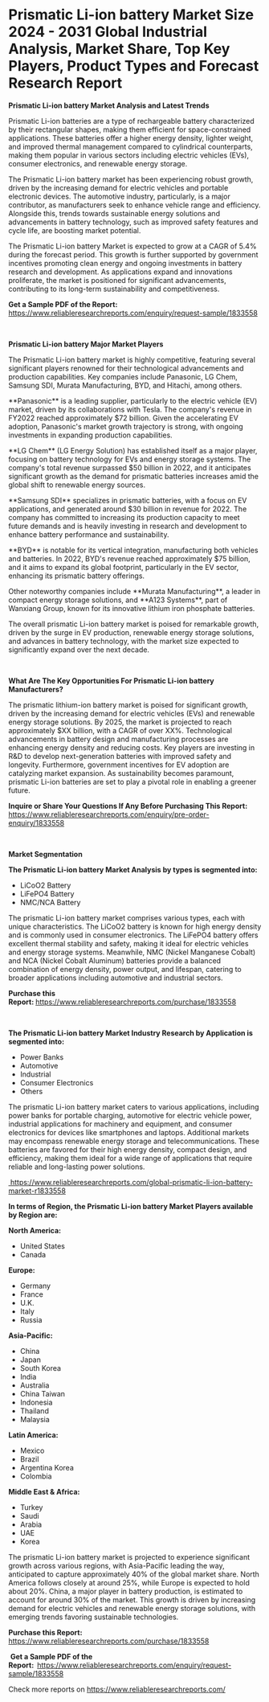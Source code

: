 <p><h1>Prismatic Li-ion battery Market Size 2024 - 2031 Global Industrial Analysis, Market Share, Top Key Players, Product Types and Forecast Research Report</h1></p><p><strong>Prismatic Li-ion battery Market Analysis and Latest Trends</strong></p>
<p><p>Prismatic Li-ion batteries are a type of rechargeable battery characterized by their rectangular shapes, making them efficient for space-constrained applications. These batteries offer a higher energy density, lighter weight, and improved thermal management compared to cylindrical counterparts, making them popular in various sectors including electric vehicles (EVs), consumer electronics, and renewable energy storage.</p><p>The Prismatic Li-ion battery market has been experiencing robust growth, driven by the increasing demand for electric vehicles and portable electronic devices. The automotive industry, particularly, is a major contributor, as manufacturers seek to enhance vehicle range and efficiency. Alongside this, trends towards sustainable energy solutions and advancements in battery technology, such as improved safety features and cycle life, are boosting market potential.</p><p>The Prismatic Li-ion battery Market is expected to grow at a CAGR of 5.4% during the forecast period. This growth is further supported by government incentives promoting clean energy and ongoing investments in battery research and development. As applications expand and innovations proliferate, the market is positioned for significant advancements, contributing to its long-term sustainability and competitiveness.</p></p>
<p><strong>Get a Sample PDF of the Report:&nbsp;</strong> <a href="https://www.reliableresearchreports.com/enquiry/request-sample/1833558?utm_campaign=2009&utm_medium=2&utm_source=Github&utm_content=ia&utm_term=01012025&utm_id=prismatic-li-ion-battery">https://www.reliableresearchreports.com/enquiry/request-sample/1833558</a></p>
<p>&nbsp;</p>
<p><strong>Prismatic Li-ion battery Major Market Players</strong></p>
<p><p>The Prismatic Li-ion battery market is highly competitive, featuring several significant players renowned for their technological advancements and production capabilities. Key companies include Panasonic, LG Chem, Samsung SDI, Murata Manufacturing, BYD, and Hitachi, among others.</p><p>**Panasonic** is a leading supplier, particularly to the electric vehicle (EV) market, driven by its collaborations with Tesla. The company's revenue in FY2022 reached approximately $72 billion. Given the accelerating EV adoption, Panasonic's market growth trajectory is strong, with ongoing investments in expanding production capabilities.</p><p>**LG Chem** (LG Energy Solution) has established itself as a major player, focusing on battery technology for EVs and energy storage systems. The company's total revenue surpassed $50 billion in 2022, and it anticipates significant growth as the demand for prismatic batteries increases amid the global shift to renewable energy sources.</p><p>**Samsung SDI** specializes in prismatic batteries, with a focus on EV applications, and generated around $30 billion in revenue for 2022. The company has committed to increasing its production capacity to meet future demands and is heavily investing in research and development to enhance battery performance and sustainability.</p><p>**BYD** is notable for its vertical integration, manufacturing both vehicles and batteries. In 2022, BYD's revenue reached approximately $75 billion, and it aims to expand its global footprint, particularly in the EV sector, enhancing its prismatic battery offerings.</p><p>Other noteworthy companies include **Murata Manufacturing**, a leader in compact energy storage solutions, and **A123 Systems**, part of Wanxiang Group, known for its innovative lithium iron phosphate batteries.</p><p>The overall prismatic Li-ion battery market is poised for remarkable growth, driven by the surge in EV production, renewable energy storage solutions, and advances in battery technology, with the market size expected to significantly expand over the next decade.</p></p>
<p>&nbsp;</p>
<p><strong>What Are The Key Opportunities For Prismatic Li-ion battery Manufacturers?</strong></p>
<p><p>The prismatic lithium-ion battery market is poised for significant growth, driven by the increasing demand for electric vehicles (EVs) and renewable energy storage solutions. By 2025, the market is projected to reach approximately $XX billion, with a CAGR of over XX%. Technological advancements in battery design and manufacturing processes are enhancing energy density and reducing costs. Key players are investing in R&D to develop next-generation batteries with improved safety and longevity. Furthermore, government incentives for EV adoption are catalyzing market expansion. As sustainability becomes paramount, prismatic Li-ion batteries are set to play a pivotal role in enabling a greener future.</p></p>
<p><strong>Inquire or Share Your Questions If Any Before Purchasing This Report:</strong> <a href="https://www.reliableresearchreports.com/enquiry/pre-order-enquiry/1833558?utm_campaign=2009&utm_medium=2&utm_source=Github&utm_content=ia&utm_term=01012025&utm_id=prismatic-li-ion-battery">https://www.reliableresearchreports.com/enquiry/pre-order-enquiry/1833558</a></p>
<p>&nbsp;</p>
<p><strong>Market Segmentation</strong></p>
<p><strong>The Prismatic Li-ion battery Market Analysis by types is segmented into:</strong></p>
<p><ul><li>LiCoO2 Battery</li><li>LiFePO4 Battery</li><li>NMC/NCA Battery</li></ul></p>
<p><p>The prismatic Li-ion battery market comprises various types, each with unique characteristics. The LiCoO2 battery is known for high energy density and is commonly used in consumer electronics. The LiFePO4 battery offers excellent thermal stability and safety, making it ideal for electric vehicles and energy storage systems. Meanwhile, NMC (Nickel Manganese Cobalt) and NCA (Nickel Cobalt Aluminum) batteries provide a balanced combination of energy density, power output, and lifespan, catering to broader applications including automotive and industrial sectors.</p></p>
<p><strong>Purchase this Report:&nbsp;</strong><a href="https://www.reliableresearchreports.com/purchase/1833558?utm_campaign=2009&utm_medium=2&utm_source=Github&utm_content=ia&utm_term=01012025&utm_id=prismatic-li-ion-battery">https://www.reliableresearchreports.com/purchase/1833558</a></p>
<p>&nbsp;</p>
<p><strong>The Prismatic Li-ion battery Market Industry Research by Application is segmented into:</strong></p>
<p><ul><li>Power Banks</li><li>Automotive</li><li>Industrial</li><li>Consumer Electronics</li><li>Others</li></ul></p>
<p><p>The prismatic Li-ion battery market caters to various applications, including power banks for portable charging, automotive for electric vehicle power, industrial applications for machinery and equipment, and consumer electronics for devices like smartphones and laptops. Additional markets may encompass renewable energy storage and telecommunications. These batteries are favored for their high energy density, compact design, and efficiency, making them ideal for a wide range of applications that require reliable and long-lasting power solutions.</p></p>
<p><a href="https://www.reliableresearchreports.com/global-prismatic-li-ion-battery-market-r1833558?utm_campaign=2009&utm_medium=2&utm_source=Github&utm_content=ia&utm_term=01012025&utm_id=prismatic-li-ion-battery">&nbsp;https://www.reliableresearchreports.com/global-prismatic-li-ion-battery-market-r1833558</a></p>
<p><strong>In terms of Region, the Prismatic Li-ion battery Market Players available by Region are:</strong></p>
<p>
    <p> <strong> North America: </strong>
        <ul>
            <li>United States</li>
            <li>Canada</li>
        </ul>
        </p> 
    <p> <strong> Europe: </strong>
        <ul>
            <li>Germany</li>
            <li>France</li>
            <li>U.K.</li>
            <li>Italy</li>
            <li>Russia</li>
        </ul>
        </p> 
    <p> <strong> Asia-Pacific: </strong>
        <ul>
            <li>China</li>
            <li>Japan</li>
            <li>South Korea</li>
            <li>India</li>
            <li>Australia</li>
            <li>China Taiwan</li>
            <li>Indonesia</li>
            <li>Thailand</li>
            <li>Malaysia</li>
        </ul>
        </p> 
    <p> <strong> Latin America: </strong>
        <ul>
            <li>Mexico</li>
            <li>Brazil</li>
            <li>Argentina Korea</li>
            <li>Colombia</li>
        </ul>
        </p> 
    <p> <strong> Middle East & Africa: </strong>
        <ul>
            <li>Turkey</li>
            <li>Saudi</li>
            <li>Arabia</li>
            <li>UAE</li>
            <li>Korea</li>
        </ul>
    </p>
    </p>
<p><p>The prismatic Li-ion battery market is projected to experience significant growth across various regions, with Asia-Pacific leading the way, anticipated to capture approximately 40% of the global market share. North America follows closely at around 25%, while Europe is expected to hold about 20%. China, a major player in battery production, is estimated to account for around 30% of the market. This growth is driven by increasing demand for electric vehicles and renewable energy storage solutions, with emerging trends favoring sustainable technologies.</p></p>
<p><strong>Purchase this Report: </strong><a href="https://www.reliableresearchreports.com/purchase/1833558?utm_campaign=2009&utm_medium=2&utm_source=Github&utm_content=ia&utm_term=01012025&utm_id=prismatic-li-ion-battery">https://www.reliableresearchreports.com/purchase/1833558</a></p>
<p>&nbsp;<strong>Get a Sample PDF of the Report:&nbsp;&nbsp;</strong><a href="https://www.reliableresearchreports.com/enquiry/request-sample/1833558?utm_campaign=2009&utm_medium=2&utm_source=Github&utm_content=ia&utm_term=01012025&utm_id=prismatic-li-ion-battery">https://www.reliableresearchreports.com/enquiry/request-sample/1833558</a></p>
<p><strong></strong></p>
<p>Check more reports on <a href="https://www.reliableresearchreports.com/?utm_campaign=2009&utm_medium=2&utm_source=Github&utm_content=ia&utm_term=01012025&utm_id=prismatic-li-ion-battery">https://www.reliableresearchreports.com/</a></p>